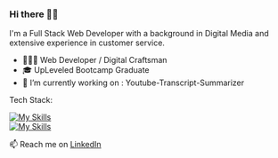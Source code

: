 ### Hi there 👋🏼

<!--
**lowkey3Dfx/lowkey3Dfx** is a ✨ _special_ ✨ repository because its `README.md` (this file) appears on your GitHub profile.

Here are some ideas to get you started:



- 🌱 I’m currently learning 
- 💬 Ask me about ...
- 📫 How to reach me: ...
- 😄 Pronouns: ...
- ⚡ Fun fact: ...
-->



I'm a Full Stack Web Developer with a background in Digital Media and extensive experience in customer service.

- 👨🏻‍💻 Web Developer / Digital Craftsman
- 🎓 UpLeveled Bootcamp Graduate
- 🔭 I’m currently working on : Youtube-Transcript-Summarizer 

Tech Stack: 

[![My Skills](https://skillicons.dev/icons?i=vscode,nextjs,react,js,ts,py,html,css)](https://skillicons.dev)
</br>
[![My Skills](https://skillicons.dev/icons?i=nodejs,postgres,blender,figma,sass,emotion,postman,docker)](https://skillicons.dev)

📫 Reach me on <a href="https://www.linkedin.com/in/arif-kesdiren/">LinkedIn</a>
